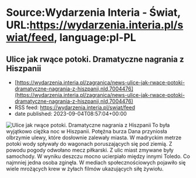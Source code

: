 # Source:Wydarzenia Interia - Świat, URL:https://wydarzenia.interia.pl/swiat/feed, language:pl-PL

## Ulice jak rwące potoki. Dramatyczne nagrania z Hiszpanii
 - [https://wydarzenia.interia.pl/zagranica/news-ulice-jak-rwace-potoki-dramatyczne-nagrania-z-hiszpanii,nId,7004476](https://wydarzenia.interia.pl/zagranica/news-ulice-jak-rwace-potoki-dramatyczne-nagrania-z-hiszpanii,nId,7004476)
 - RSS feed: https://wydarzenia.interia.pl/swiat/feed
 - date published: 2023-09-04T08:57:04+00:00

<p><a href="https://wydarzenia.interia.pl/zagranica/news-ulice-jak-rwace-potoki-dramatyczne-nagrania-z-hiszpanii,nId,7004476"><img align="left" alt="Ulice jak rwące potoki. Dramatyczne nagrania z Hiszpanii" src="https://i.iplsc.com/ulice-jak-rwace-potoki-dramatyczne-nagrania-z-hiszpanii/000HMEWHFO80DT1P-C321.jpg" /></a>To była wyjątkowo ciężka noc w Hiszpanii. Potężna burza Dana przyniosła olbrzymie ulewy, które dosłownie zalewały miasta. W madryckim metrze potoki wody spływały do wagonach poruszających się pod ziemią. Z powodu pogody odwołano mecz piłkarski. Z ulic miast zmywane były samochody. W wyniku deszczu mocno ucierpiało między innymi Toledo. Co najmniej jedna osoba zginęła. W mediach społecznościowych pojawiło się wiele mrożących krew w żyłach filmów ukazujących siłę żywiołu.</p><br clear="all" />

